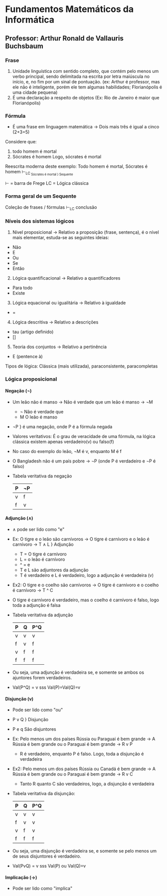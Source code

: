 # Fundamentos Matemáticos da Informática
## Professor: Arthur Ronald de Vallauris Buchsbaum

### Frase
1. Unidade linguística com sentido completo, que contém pelo menos um verbo principal, sendo delimitada na escrita por letra maiúscula no início, e, no fim por um sinal de pontuação. (ex: Arthur é professor, mas ele não é inteligente, porém ele tem algumas habilidades; Florianópolis é uma cidade pequena)
2. É uma declaração a respeito de objetos (Ex: Rio de Janeiro é maior que Florianópolis)

### Fórmula
- É uma frase em linguagem matemática -> Dois mais três é igual a cinco (2+3=5)

Considere que: 
1. todo homem é mortal
2. Sócrates é homem
Logo, sócrates é mortal

Reescrita moderna deste exemplo: Todo homem é mortal, Sócrates é homem ⊢<sub>LC<sub> Sócrates é mortal } Sequente

⊢ = barra de Frege
LC = Lógica clássica

### Forma geral de um Sequente
Coleção de frases / fórmulas ⊢<sub>LC</sub> conclusão

### Níveis dos sistemas lógicos
1. Nível proposicional -> Relativo a proposição (frase, sentença), é o nível mais elementar, estuda-se as seguintes ideias:
  - Não
  - E
  - Ou
  - Se
  - Então
2. Lógica quantificacional -> Relativo a quantificadores
  - Para todo
  - Existe
3. Lógica equacional ou igualitária -> Relativo à igualdade
  - =
4. Lógica descritiva -> Relativo a descrições
  - tau (artigo definido)
  - []
5. Teoria dos conjuntos -> Relativo a pertinência
  - E (pentence à)

Tipos de lógica: Clássica (mais utilizada), paraconsistente, paracompletas

### Lógica proposicional
#### Negação (¬)
- Um leão não é manso -> Não é verdade que um leão é manso -> ¬M
  - ¬ Não é verdade que
  - M O leão é manso
- ¬P } é uma negação, onde P é a fórmula negada
- Valores veritativos: É o grau de veracidade de uma fórmula, na lógica clássica existem apenas verdadeiro(v) ou falso(f)
- No caso do exemplo do leão, ¬M é v, enquanto M é f
- O Bangladesh não é um país pobre -> ¬P (onde P é verdadeiro e ¬P é falso)
- Tabela veritativa da negação<br>

  |  P | ¬P |
  | ------------- | ------------- |
  | v  | f |
  | f  | v  |

#### Adjunção (∧)
- ∧ pode ser lido como "e"
- Ex: O tigre e o leão são carnívoros -> O tigre é carnívoro e o leão é carnívoro -> T ∧ L } Adjunção
  - T = O tigre é carnívoro
  - L = o leão é carnívoro
  - ^ = e
  - T e L são adjuntores da adjunção
  - T é verdadeiro e L é verdadeiro, logo a adjunção é verdadeira (v)
- Ex2: O tigre e o coelho são carnívoros -> O tigre é carnívoro e o coelho é carnívoro -> T ^ C
 - O tigre é carnívoro é verdadeiro, mas o coelho é carnívoro é falso, logo toda a adjunção é falsa
- Tabela veritativa da adjunção<br>

  |  P | Q | P^Q |
  | ------------- | ------------- | ------------- |
  | v | v | v |
  | f | v | f |
  | v | f | f |
  | f | f | f |

- Ou seja, uma adjunção é verdadeira se, e somente se ambos os ajuntores forem verdadeiros.
- Val(P^Q) = v sss Val(P)=Val(Q)=v

#### Disjunção (v)
- Pode ser lido como "ou"
- P v Q } Disjunção
- P e q São disjuntores
- Ex: Pelo menos um dos países Rússia ou Paraguai é bem grande -> A Rússia é bem grande ou o Paraguai é bem grande -> R v P
  - R é verdadeiro, enquanto P é falso. Logo, toda a disjunção é verdadeira
- Ex2: Pelo menos um dos países Rússia ou Canadá é bem grande -> A Rússia é bem grande ou o Paraguai é bem grande -> R v C
  - Tanto R quanto C são verdadeiros, logo, a disjunção é verdadeira
- Tabela veritativa da disjunção:

  |  P | Q | P^Q |
  | ------------- | ------------- | ------------- |
  | v | v | v |
  | f | v | v |
  | v | f | v |
  | f | f | f |

- Ou seja, uma disjunção é verdadeira se, e somente se pelo menos um de seus disjuntores é verdadeiro.
- Val(PvQ) = v sss Val(P) ou Val(Q)=v

#### Implicação (→)
- Pode ser lido como "implica"
  

  
  
